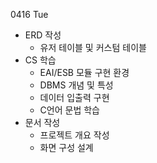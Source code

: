 0416 Tue
- ERD 작성
    - 유저 테이블 및 커스텀 테이블
- CS 학습
    - EAI/ESB 모듈 구현 환경
    - DBMS 개념 및 특성
    - 데이터 입출력 구현
    - C언어 문법 학습
- 문서 작성
    - 프로젝트 개요 작성
    - 화면 구성 설계